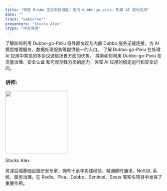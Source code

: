 ```yaml
---
title: "释放 Dubbo 生态系统潜能：使用 dubbo-go-pixiu 构建 AI 驱动应用"
date: ""
track: "webserver"
presenters: "Stocks Alex"
stype: "中文演讲"
---
```


了解如何利用 Dubbo-go-Pixiu 将外部协议与内部 Dubbo 服务无缝连接，为 AI 模型推理服务、数据处理服务等提供统一的入口。
了解 Dubbo-go-Pixiu 在处理 AI 应用中常见的多协议通信场景方面的优势。
探索如何利用 Dubbo-go-Pixiu 在流量治理、安全认证 和可观测性方面的能力，保障 AI 应用的稳定运行和安全访问。

### 讲师:

<img src="https://sessionize.com/image/90c0-400o400o1-YD8s8BJWzqmRyiYtzK6zaR.png" width="200" /><br/>

Stocks Alex

资深后端基础设施研发专家，拥有十余年实践经验，精通即时通讯、NoSQL 系统、服务治理，在 Redis、Pika、Dubbo、Sentinel、Seata 等知名项目中发挥了重要作用。